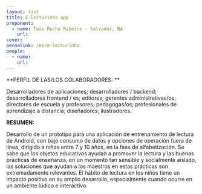 ```yaml
---
layout: list
title: E-leiturinha app
proponent:
  - name: Taís Rocha Ribeiro - Salvador, BA
    url: 
cover:
permalink: /es/e-leiturinha
people:
  - name: 
    url: 
---
```


**PERFIL DE LAS/LOS COLABORADORES: **
  
Desarrolladores de aplicaciones; desarrolladores / backend; desarrolladores frontend / es; editores; gerentes administrativas/os; directores de escuela y profesores; pedagogas/os; profesionales de aprendizaje a distancia; diseñadores; ilustradores. 

**RESUMEN:**
  
Desarrollo de un prototipo para una aplicación de entrenamiento de lectura de Android, con bajo consumo de datos y opciones de operación fuera de línea, dirigido a niños entre 7 y 10 años, en la fase de alfabetización.
Se sabe que los objetos educativos ayudan a promover la lectura y las buenas prácticas de enseñanza, en un momento tan sensible y socialmente aislado, las soluciones que ayudan a los maestros en estas prácticas son extremadamente relevantes. El hábito de lectura en los niños tiene un impacto positivo en su amplio desarrollo, especialmente cuando ocurre en un ambiente lúdico e interactivo.
